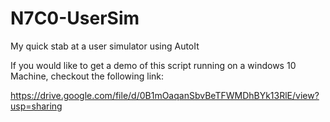# N7C0-UserSim
My quick stab at a user simulator using AutoIt

If you would like to get a demo of this script running on a windows 10 Machine, checkout the following link:

https://drive.google.com/file/d/0B1mOaqanSbvBeTFWMDhBYk13RlE/view?usp=sharing
